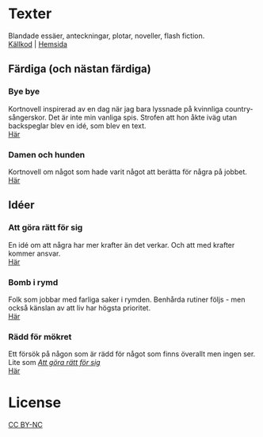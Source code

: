 # Texter
Blandade essäer, anteckningar, plotar, noveller, flash fiction.  
[Källkod](https://losmanos.github.io/Writing/) | [Hemsida](https://github.com/losmanos/writing)

## Färdiga (och nästan färdiga)

### Bye bye
Kortnovell inspirerad av en dag när jag bara lyssnade på kvinnliga country-sångerskor. Det är inte min vanliga spis.
Strofen att hon åkte iväg utan backspeglar blev en idé, som blev en text.  
[Här](https://docs.google.com/document/d/1st2BHM741fbhMyUzrrLTbxIN_3s6V1XJRQlbjeZTXS4/)

### Damen och hunden
Kortnovell om något som hade varit något att berätta för några på jobbet.  
[Här](Writing/damen_och_hunden/damen_och_hunden.html)

## Idéer

### Att göra rätt för sig
En idé om att några har mer krafter än det verkar. Och att med krafter kommer ansvar.  
[Här](Writing/att_gora_ratt_for_sig/att_gora_ratt_for_sig.html)

### Bomb i rymd
Folk som jobbar med farliga saker i rymden. Benhårda rutiner följs - men också känslan av att liv har högsta prioritet.  
[Här](Writing/bomb_i_rymd/bomb_i_rymd.html)

### Rädd för mökret
Ett försök på någon som är rädd för något som finns överallt men ingen ser. Lite som _[Att göra rätt för sig](Writing/att_gora_ratt_for_sig/att_gora_ratt_for_sig.html)_  
[Här](Writing/radd_for_morkret/radd_for_morkret.html)

# License
[CC BY-NC](https://creativecommons.org/licenses/by-nc/4.0/)
